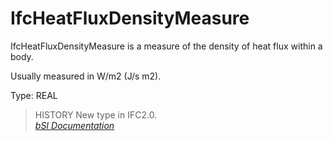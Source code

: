 IfcHeatFluxDensityMeasure
=========================
IfcHeatFluxDensityMeasure is a measure of the density of heat flux within a
body.  
  
Usually measured in W/m2 (J/s m2).  
  
Type: REAL  
  
> HISTORY  New type in IFC2.0.  
[ _bSI
Documentation_](https://standards.buildingsmart.org/IFC/DEV/IFC4_2/FINAL/HTML/schema/ifcmeasureresource/lexical/ifcheatfluxdensitymeasure.htm)


